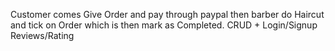 Customer comes Give Order and pay through paypal then barber do Haircut and tick on Order which is then mark as Completed.
CRUD + Login/Signup
Reviews/Rating

